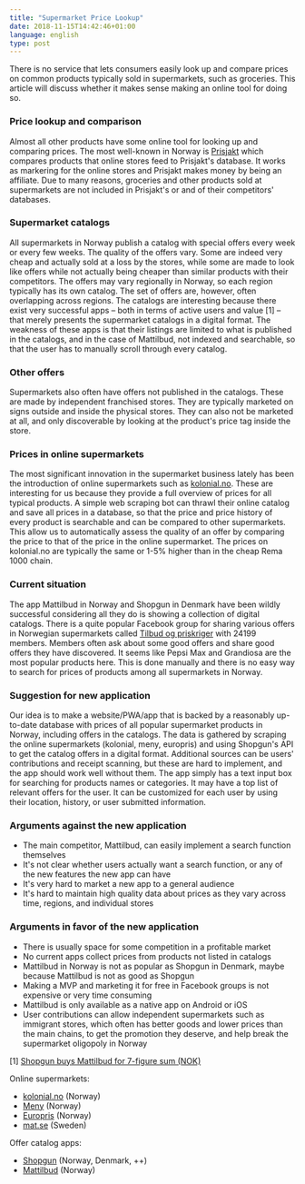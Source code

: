 ```yaml
---
title: "Supermarket Price Lookup"
date: 2018-11-15T14:42:46+01:00
language: english
type: post
---
```


There is no service that lets consumers easily look up and compare prices on common products typically sold in supermarkets, such as groceries. This article will discuss whether it makes sense making an online tool for doing so.

### Price lookup and comparison

Almost all other products have some online tool for looking up and comparing prices. The most well-known in Norway is [Prisjakt](https://prisjakt.no) which compares products that online stores feed to Prisjakt's database. It works as markering for the online stores and Prisjakt makes money by being an affiliate. Due to many reasons, groceries and other products sold at supermarkets are not included in Prisjakt's or and of their competitors' databases.

### Supermarket catalogs

All supermarkets in Norway publish a catalog with special offers every week or every few weeks. The quality of the offers vary. Some are indeed very cheap and actually sold at a loss by the stores, while some are made to look like offers while not actually being cheaper than similar products with their competitors. The offers may vary regionally in Norway, so each region typically has its own catalog. The set of offers are, however, often overlapping across regions. The catalogs are interesting because there exist very successful apps – both in terms of active users and value [1] – that merely presents the supermarket catalogs in a digital format. The weakness of these apps is that their listings are limited to what is published in the catalogs, and in the case of Mattilbud, not indexed and searchable, so that the user has to manually scroll through every catalog.

### Other offers

Supermarkets also often have offers not published in the catalogs. These are made by independent franchised stores. They are typically marketed on signs outside and inside the physical stores. They can also not be marketed at all, and only discoverable by looking at the product's price tag inside the store.

### Prices in online supermarkets

The most significant innovation in the supermarket business lately has been the introduction of online supermarkets such as [kolonial.no](https://kolonial.no). These are interesting for us because they provide a full overview of prices for all typical products. A simple web scraping bot can thrawl their online catalog and save all prices in a database, so that the price and price history of every product is searchable and can be compared to other supermarkets. This allow us to automatically assess the quality of an offer by comparing the price to that of the price in the online supermarket. The prices on kolonial.no are typically the same or 1-5% higher than in the cheap Rema 1000 chain.

### Current situation

The app Mattilbud in Norway and Shopgun in Denmark have been wildly successful considering all they do is showing a collection of digital catalogs. There is a quite popular Facebook group for sharing various offers in Norwegian supermarkets called [Tilbud og priskriger](https://www.facebook.com/groups/1522454624723003/) with 24199 members. Members often ask about some good offers and share good offers they have discovered. It seems like Pepsi Max and Grandiosa are the most popular products here. This is done manually and there is no easy way to search for prices of products among all supermarkets in Norway.

### Suggestion for new application

Our idea is to make a website/PWA/app that is backed by a reasonably up-to-date database with prices of all popular supermarket products in Norway, including offers in the catalogs. The data is gathered by scraping the online supermarkets (kolonial, meny, europris) and using Shopgun's API to get the catalog offers in a digital format. Additional sources can be users' contributions and receipt scanning, but these are hard to implement, and the app should work well without them. The app simply has a text input box for searching for products names or categories. It may have a top list of relevant offers for the user. It can be customized for each user by using their location, history, or user submitted information.

### Arguments against the new application

- The main competitor, Mattilbud, can easily implement a search function themselves
- It's not clear whether users actually want a search function, or any of the new features the new app can have
- It's very hard to market a new app to a general audience
- It's hard to maintain high quality data about prices as they vary across time, regions, and individual stores

### Arguments in favor of the new application

- There is usually space for some competition in a profitable market
- No current apps collect prices from products not listed in catalogs
- Mattilbud in Norway is not as popular as Shopgun in Denmark, maybe because Mattilbud is not as good as Shopgun
- Making a MVP and marketing it for free in Facebook groups is not expensive or very time consuming
- Mattilbud is only available as a native app on Android or iOS
- User contributions can allow independent supermarkets such as immigrant stores, which often has better goods and lower prices than the main chains, to get the promotion they deserve, and help break the supermarket oligopoly in Norway

\[1\] [Shopgun buys Mattilbud for 7-figure sum (NOK)](https://e24.no/naeringsliv/danske-shopgun-kjoeper-den-norske-appen-mattilbud-for-tosifret-millionbeloep/24416671)

Online supermarkets:

- [kolonial.no](https://kolonial.no) (Norway)
- [Meny](https://meny.no/varer) (Norway)
- [Europris](https://www.europris.no/) (Norway)
- [mat.se](https://www.mat.se/) (Sweden)

Offer catalog apps:

- [Shopgun](https://shopgun.com/) (Norway, Denmark, ++)
- [Mattilbud](http://www.mattilbud.com/) (Norway)

